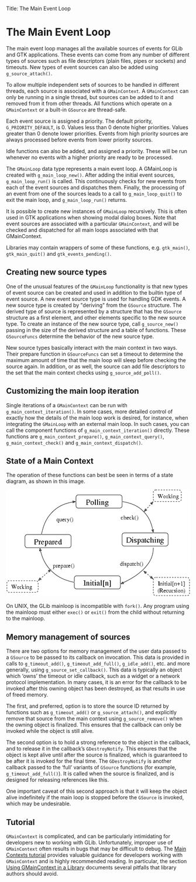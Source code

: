 Title: The Main Event Loop

# The Main Event Loop

The main event loop manages all the available sources of events for GLib and
GTK applications. These events can come from any number of different types
of sources such as file descriptors (plain files, pipes or sockets) and
timeouts. New types of event sources can also be added using
`g_source_attach()`.

To allow multiple independent sets of sources to be handled in different
threads, each source is associated with a `GMainContext`.  A `GMainContext`
can only be running in a single thread, but sources can be added to it and
removed from it from other threads. All functions which operate on a
`GMainContext` or a built-in `GSource` are thread-safe.

Each event source is assigned a priority. The default priority,
`G_PRIORITY_DEFAULT`, is 0. Values less than 0 denote higher priorities.
Values greater than 0 denote lower priorities. Events from high priority
sources are always processed before events from lower priority sources.

Idle functions can also be added, and assigned a priority. These will be run
whenever no events with a higher priority are ready to be processed.

The `GMainLoop` data type represents a main event loop. A GMainLoop is
created with `g_main_loop_new()`. After adding the initial event sources,
`g_main_loop_run()` is called. This continuously checks for new events from
each of the event sources and dispatches them. Finally, the processing of an
event from one of the sources leads to a call to `g_main_loop_quit()` to
exit the main loop, and `g_main_loop_run()` returns.

It is possible to create new instances of `GMainLoop` recursively.  This is
often used in GTK applications when showing modal dialog boxes. Note that
event sources are associated with a particular `GMainContext`, and will be
checked and dispatched for all main loops associated with that GMainContext.

Libraries may contain wrappers of some of these functions, e.g.
`gtk_main()`, `gtk_main_quit()` and `gtk_events_pending()`.

## Creating new source types

One of the unusual features of the `GMainLoop` functionality is that new
types of event source can be created and used in addition to the builtin
type of event source. A new event source type is used for handling GDK
events. A new source type is created by "deriving" from the `GSource`
structure. The derived type of source is represented by a structure that has
the `GSource` structure as a first element, and other elements specific to
the new source type. To create an instance of the new source type, call
`g_source_new()` passing in the size of the derived structure and a table of
functions. These `GSourceFuncs` determine the behavior of the new source
type.

New source types basically interact with the main context in two ways. Their
prepare function in `GSourceFuncs` can set a timeout to determine the
maximum amount of time that the main loop will sleep before checking the
source again. In addition, or as well, the source can add file descriptors
to the set that the main context checks using `g_source_add_poll()`.

## Customizing the main loop iteration

Single iterations of a `GMainContext` can be run with
`g_main_context_iteration()`. In some cases, more detailed control of
exactly how the details of the main loop work is desired, for instance, when
integrating the `GMainLoop` with an external main loop.  In such cases, you
can call the component functions of `g_main_context_iteration()` directly.
These functions are `g_main_context_prepare()`, `g_main_context_query()`,
`g_main_context_check()` and `g_main_context_dispatch()`.

## State of a Main Context

The operation of these functions can best be seen in terms of a state
diagram, as shown in this image.

![](mainloop-states.gif)

On UNIX, the GLib mainloop is incompatible with `fork()`. Any program using
the mainloop must either `exec()` or `exit()` from the child without
returning to the mainloop.

## Memory management of sources

There are two options for memory management of the user data passed to a
`GSource` to be passed to its callback on invocation. This data is provided
in calls to `g_timeout_add()`, `g_timeout_add_full()`, `g_idle_add()`, etc.
and more generally, using `g_source_set_callback()`. This data is typically
an object which ‘owns’ the timeout or idle callback, such as a widget or a
network protocol implementation. In many cases, it is an error for the
callback to be invoked after this owning object has been destroyed, as that
results in use of freed memory.

The first, and preferred, option is to store the source ID returned by
functions such as `g_timeout_add()` or `g_source_attach()`, and explicitly
remove that source from the main context using `g_source_remove()` when the
owning object is finalized. This ensures that the callback can only be
invoked while the object is still alive.

The second option is to hold a strong reference to the object in the
callback, and to release it in the callback’s `GDestroyNotify`. This ensures
that the object is kept alive until after the source is finalized, which is
guaranteed to be after it is invoked for the final time. The
`GDestroyNotify` is another callback passed to the ‘full’ variants of
`GSource` functions (for example, `g_timeout_add_full()`). It is called when
the source is finalized, and is designed for releasing references like this.

One important caveat of this second approach is that it will keep the object
alive indefinitely if the main loop is stopped before the `GSource` is
invoked, which may be undesirable.

## Tutorial

`GMainContext` is complicated, and can be particularly intimidating for
developers new to working with GLib. Unfortunately, improper use of
`GMainContext` often results in bugs that may be difficult to debug. The
[Main Contexts tutorial](https://developer.gnome.org/documentation/tutorials/main-contexts.html)
provides valuable guidance for developers working with `GMainContext`
and is highly recommended reading. In particular, the section
[Using GMainContext in a Library](https://developer.gnome.org/documentation/tutorials/main-contexts.html#using-gmaincontext-in-a-library)
documents several pitfalls that library authors should avoid.
